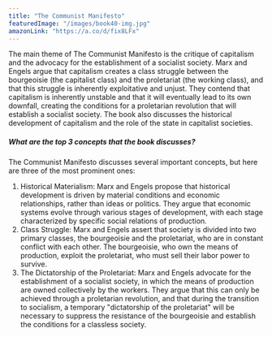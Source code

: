 ```yaml
---
title: "The Communist Manifesto"
featuredImage: "/images/book40-img.jpg"
amazonLink: "https://a.co/d/fix8LFx"
---
```


<!-- Main Theme Details -->

The main theme of The Communist Manifesto is the critique of
capitalism and the advocacy for the establishment of a socialist
society. Marx and Engels argue that capitalism creates a class
struggle between the bourgeoisie (the capitalist class) and the
proletariat (the working class), and that this struggle is
inherently exploitative and unjust. They contend that capitalism is
inherently unstable and that it will eventually lead to its own
downfall, creating the conditions for a proletarian revolution that
will establish a socialist society. The book also discusses the
historical development of capitalism and the role of the state in
capitalist societies.

##### What are the top 3 concepts that the book discusses?

The Communist Manifesto discusses several important concepts, but
here are three of the most prominent ones:

1. Historical Materialism: Marx and Engels propose that historical
   development is driven by material conditions and economic
   relationships, rather than ideas or politics. They argue that
   economic systems evolve through various stages of development,
   with each stage characterized by specific social relations of
   production.
1. Class Struggle: Marx and Engels assert that society is divided
   into two primary classes, the bourgeoisie and the proletariat, who
   are in constant conflict with each other. The bourgeoisie, who own
   the means of production, exploit the proletariat, who must sell
   their labor power to survive.
1. The Dictatorship of the Proletariat: Marx and Engels advocate for
   the establishment of a socialist society, in which the means of
   production are owned collectively by the workers. They argue that
   this can only be achieved through a proletarian revolution, and
   that during the transition to socialism, a temporary "dictatorship
   of the proletariat" will be necessary to suppress the resistance
   of the bourgeoisie and establish the conditions for a classless
   society.
